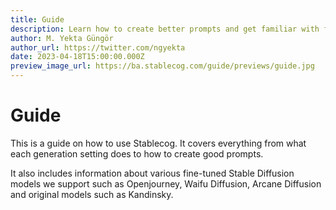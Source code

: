 ```yaml
---
title: Guide
description: Learn how to create better prompts and get familiar with fine-tuned Stable Diffusion models, Kandinsky, and generation settings such as inference steps, guidance scale, negative prompt, schedulers, and more.
author: M. Yekta Güngör
author_url: https://twitter.com/ngyekta
date: 2023-04-18T15:00:00.000Z
preview_image_url: https://ba.stablecog.com/guide/previews/guide.jpg
---
```


# Guide

This is a guide on how to use Stablecog. It covers everything from what each generation setting does to how to create good prompts.

It also includes information about various fine-tuned Stable Diffusion models we support such as Openjourney, Waifu Diffusion, Arcane Diffusion and original models such as Kandinsky.
